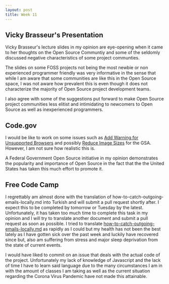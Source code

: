 ```yaml
---
layout: post
title: Week 11
---
```


## __Vicky Brasseur's Presentation__

Vicky Brasseur's lecture slides in my opinion are eye-opening when it came to her thoughts on the Open Source Communtiy and some of the seldomly discussed negative characteristics of some project communties.

The slides on some FOSS projects not being the most newbie or non experienced programmer friendly was very informative in the sense that while I am aware that some communities are like this in the Open Source space, I was not aware how prevalent this is even though it does not characterize the majority of Open Source project development teams. 

I also agree with some of the suggestions put forward to make Open Source project communities less elitist and intimidating to newcomers to Open Source as well as inexperienced programmers. 


## __Code.gov__

I would be like to work on some issues such as [Add Warning for Unsupported Browsers](https://github.com/GSA/code-gov-front-end/issues/128) and possibly [Reduce Image Sizes](https://github.com/GSA/code-gov-front-end/issues/870) for the GSA. However, I am not sure how realistic this is.

A Federal Government Open Source initiative in my opinion demonstrates the popularity and importance of Open Source in the fact that the the United States has taken this much effort to promote it.

## __Free Code Camp__

I regrettably am almost done with the translation of how-to-catch-outgoing-emails-locally.md into Turkish and will submit a pull request shortly after. I expect this to be completed by tomorrow or Tuesday by the latest. Unfortunately, it has taken too much time to complete this task in my opinion and I will try to translate another document and submit a pull request as soon as possible. I tried to translate [how-to-catch-outgoing-emails-locally.md](https://github.com/freeCodeCamp/freeCodeCamp/blob/master/docs/how-to-catch-outgoing-emails-locally.md) as rapidly as I could but my health has not been the best lately as I have gotten sick over the past week and luckily have recovered since but, also am suffering from stress and major sleep deprivation from the state of current events.

I would have liked to commit on an issue that deals with the actual code of the project. Unfortunately my lack of knowledge of Javascript and the lack of time I have to learn said language due to the many circumstances I am in with the amount of classes I am taking as well as the current situation regarding the Corona Virus Pandemic have not made this attainable. 


